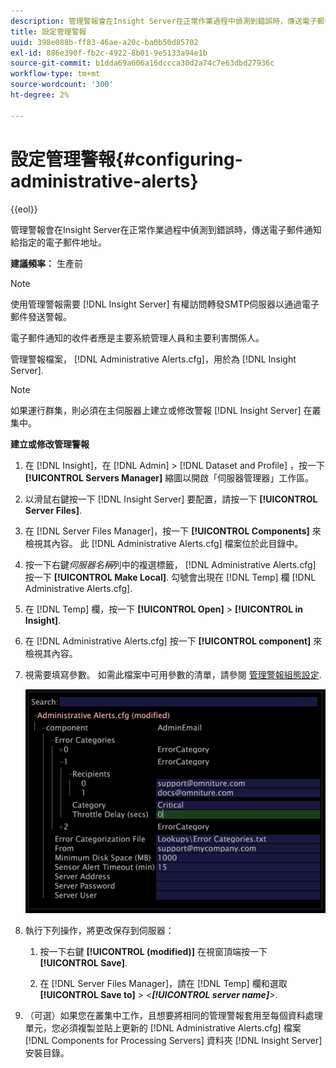 ```yaml
---
description: 管理警報會在Insight Server在正常作業過程中偵測到錯誤時，傳送電子郵件通知給指定的電子郵件地址。
title: 設定管理警報
uuid: 398e088b-ff83-46ae-a20c-ba0b50d85702
exl-id: 886e390f-fb2c-4922-8b01-9e5133a94e1b
source-git-commit: b1dda69a606a16dccca30d2a74c7e63dbd27936c
workflow-type: tm+mt
source-wordcount: '300'
ht-degree: 2%

---
```


# 設定管理警報{#configuring-administrative-alerts}

{{eol}}

管理警報會在Insight Server在正常作業過程中偵測到錯誤時，傳送電子郵件通知給指定的電子郵件地址。

**建議頻率：** 生產前

>[!NOTE]
>
>使用管理警報需要 [!DNL Insight Server] 有權訪問轉發SMTP伺服器以通過電子郵件發送警報。

電子郵件通知的收件者應是主要系統管理人員和主要利害關係人。

管理警報檔案， [!DNL Administrative Alerts.cfg]，用於為 [!DNL Insight Server].

>[!NOTE]
>
>如果運行群集，則必須在主伺服器上建立或修改警報 [!DNL Insight Server] 在叢集中。

**建立或修改管理警報**

1. 在 [!DNL Insight]，在 [!DNL Admin] > [!DNL Dataset and Profile] ，按一下 **[!UICONTROL Servers Manager]** 縮圖以開啟「伺服器管理器」工作區。
1. 以滑鼠右鍵按一下 [!DNL Insight Server] 要配置，請按一下 **[!UICONTROL Server Files]**.
1. 在 [!DNL Server Files Manager]，按一下 **[!UICONTROL Components]** 來檢視其內容。 此 [!DNL Administrative Alerts.cfg] 檔案位於此目錄中。
1. 按一下右鍵*伺服器名稱*列中的複選標籤， [!DNL Administrative Alerts.cfg] 按一下 **[!UICONTROL Make Local]**. 勾號會出現在 [!DNL Temp] 欄 [!DNL Administrative Alerts.cfg].
1. 在 [!DNL Temp] 欄，按一下 **[!UICONTROL Open]** > **[!UICONTROL in Insight]**.
1. 在 [!DNL Administrative Alerts.cfg] 按一下 **[!UICONTROL component]** 來檢視其內容。
1. 視需要填寫參數。 如需此檔案中可用參數的清單，請參閱 [管理警報組態設定](../../../home/c-inst-svr/c-cfg-stgs-ref/c-admin-alts-cfg-stgs.md#concept-14c3c3ed797f47c5900ec04cae2fc491).

   ![步驟資訊](assets/cfg_adminalerts_examplevalues.png)

1. 執行下列操作，將更改保存到伺服器：

   1. 按一下右鍵 **[!UICONTROL (modified)]** 在視窗頂端按一下 **[!UICONTROL Save]**.

   1. 在 [!DNL Server Files Manager]，請在 [!DNL Temp] 欄和選取 **[!UICONTROL Save to]** > *&lt;**[!UICONTROL server name]**>*.

1. （可選）如果您在叢集中工作，且想要將相同的管理警報套用至每個資料處理單元，您必須複製並貼上更新的 [!DNL Administrative Alerts.cfg] 檔案 [!DNL Components for Processing Servers] 資料夾 [!DNL Insight Server] 安裝目錄。
